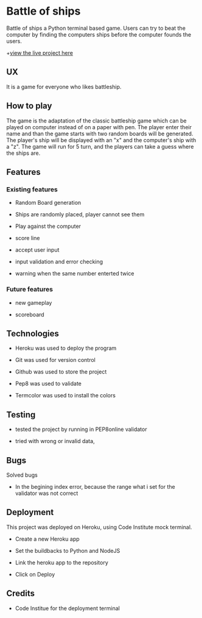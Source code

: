 # Battle of ships

Battle of ships a Python terminal based game. Users can try to beat the computer by finding the computers ships before the computer founds the users.

+[view the live project here]()

## UX

It is a game for everyone who likes battleship.

## How to play

The game is the adaptation of the classic battleship game which can be played on computer instead of on a paper with pen.
The player enter their name and than the game starts with two random boards will be generated.
The player's ship will be displayed with an "x" and the computer's ship with a "z".
The game will run for 5 turn, and the players can take a guess where the ships are.

## Features

### Existing features

- Random Board generation

- Ships are randomly placed, player cannot see them

- Play against the computer

- score line

- accept user input

- input validation and error checking

- warning when the same number enterted twice

### Future features

- new gameplay

- scoreboard

## Technologies

- Heroku was used to deploy the program

- Git was used for version control

- Github was used to store the project

- Pep8 was used to validate

- Termcolor was used to install the colors 

## Testing

- tested the project by running in PEP8online validator

- tried with wrong or invalid data,

## Bugs

Solved bugs

- In the begining index error, because the range what i set for the validator was not correct

## Deployment

This project was deployed on Heroku, using Code Institute mock terminal.

- Create a new Heroku app

- Set the buildbacks to Python and NodeJS

- Link the heroku app to the repository

- Click on Deploy

## Credits

- Code Institue for the deployment terminal


